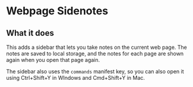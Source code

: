 # Webpage Sidenotes

## What it does

This  adds a sidebar that lets you take notes on the current web page. The notes are saved to local storage, and the notes for each page are shown again when you open that page again.

The sidebar also uses the `commands` manifest key, so you can also open it using Ctrl+Shift+Y in WIndows and Cmd+Shift+Y in Mac.

